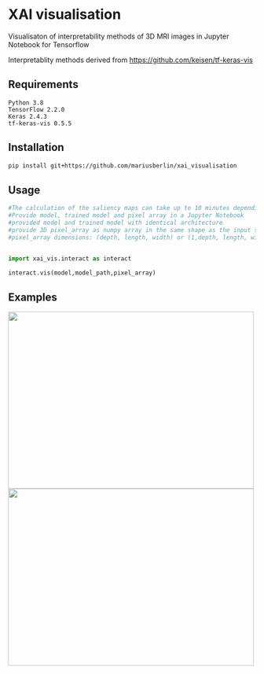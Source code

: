 

# XAI visualisation

Visualisaton of interpretability methods of 3D MRI images in Jupyter Notebook for Tensorflow

Interpretablity methods derived from https://github.com/keisen/tf-keras-vis

## Requirements

```
Python 3.8
TensorFlow 2.2.0
Keras 2.4.3
tf-keras-vis 0.5.5
```

## Installation


```bash
pip install git+https://github.com/mariusberlin/xai_visualisation
```

## Usage

```python
#The calculation of the saliency maps can take up to 10 minutes depending on your GPU.
#Provide model, trained model and pixel array in a Jupyter Notebook
#provided model and trained model with identical architecture
#provide 3D pixel_array as numpy array in the same shape as the input size of the 3D model
#pixel_array dimensions: (depth, length, width) or (1,depth, length, width,1); depth = dimension of interactive slider


import xai_vis.interact as interact

interact.vis(model,model_path,pixel_array)


```

## Examples

<img src="https://user-images.githubusercontent.com/51263484/112940011-cbe05f80-912c-11eb-97bd-7e776e645b65.png" width="500" height="360"> 
<img src="https://user-images.githubusercontent.com/51263484/112939970-b4a17200-912c-11eb-9c5b-ac51e0dfef12.png" width="500" height="360"> 















